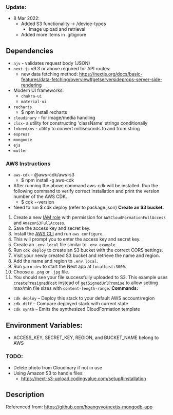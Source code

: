 ### Update:
- 8 Mar 2022:
    - Added S3 functionality -> /device-types
        - Image upload and retrieval
    - Added more items in .gitignore

## Dependencies
- `ajv` - validates request body (JSON)
- `next.js` v9.3 or above required for API routes:
    - new data fetching method: https://nextjs.org/docs/basic-features/data-fetching/overview#getserversideprops-server-side-rendering
- Modern UI frameworks:
    - `chakra-ui`
    - `material-ui`
- `recharts`
    - $ npm install recharts
- `cloudinary` - for image/media handling
- `clsx`- a utility for constructing 'className' strings conditionally
- `lukeed/ms` - utility to convert milliseconds to and from string
- `express`
- `mongoose`
- `ejs`
- `multer`

### AWS Instructions ###
- `aws-cdk` - @aws-cdk/aws-s3
    - $ npm install -g aws-cdk
- After running the above command aws-cdk will be installed. Run the following command to verify correct installation and print the version number of the AWS CDK.
    - $ cdk --version
- Need to run $ cdk deploy (refer to package.json)
**Create an S3 bucket.**
1. Create a new [IAM role](https://aws.amazon.com/iam/) with permission for `AWSCloudFormationFullAccess` and `AmazonS3FullAccess`.
1. Save the access key and secret key.
1. Install the [AWS CLI](https://aws.amazon.com/cli/) and run `aws configure`.
1. This will prompt you to enter the access key and secret key.
1. Create an `.env.local` file similar to `.env.example`.
1. Run `cdk deploy` to create an S3 bucket with the correct CORS settings.
1. Visit your newly created S3 bucket and retrieve the name and region.
1. Add the name and region to `.env.local`.
1. Run `yarn dev` to start the Next app at `localhost:3000`.
1. Choose a `.png` or `.jpg` file.
1. You should see your file successfully uploaded to S3.
This example uses [`createPresignedPost`](https://docs.aws.amazon.com/AWSJavaScriptSDK/latest/AWS/S3.html#createPresignedPost-property) instead of [`getSignedUrlPromise`](https://docs.aws.amazon.com/AWSJavaScriptSDK/latest/AWS/S3.html#getSignedUrlPromise-property) to allow setting max/min file sizes with `content-length-range`.
**Commands:**
- `cdk deploy` – Deploy this stack to your default AWS account/region
- `cdk diff` – Compare deployed stack with current state
- `cdk synth` – Emits the synthesized CloudFormation template

## Environment Variables:
- ACCESS_KEY, SECRET_KEY, REGION, and BUCKET_NAME belong to AWS


### TODO:
- Delete photo from Cloudinary if not in use
- Using Amazon S3 to handle files:
    - https://next-s3-upload.codingvalue.com/setup#installation

## Description
Referenced from: https://github.com/hoangvvo/nextjs-mongodb-app